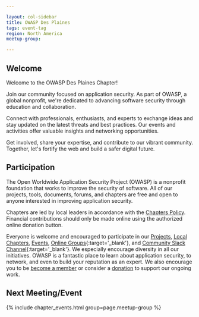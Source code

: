 ```yaml
---

layout: col-sidebar
title: OWASP Des Plaines
tags: event-tag
region: North America
meetup-group:

---
```


## Welcome
Welcome to the OWASP Des Plaines Chapter!

Join our community focused on application security. As part of OWASP, a global nonprofit, we're dedicated to advancing software security through education and collaboration.

Connect with professionals, enthusiasts, and experts to exchange ideas and stay updated on the latest threats and best practices. Our events and activities offer valuable insights and networking opportunities.

Get involved, share your expertise, and contribute to our vibrant community. Together, let's fortify the web and build a safer digital future.

## Participation
The Open Worldwide Application Security Project (OWASP) is a nonprofit foundation that works to improve the security of software. All of our projects, tools, documents, forums, and chapters are free and open to anyone interested in improving application security. 

Chapters are led by local leaders in accordance with the [Chapters Policy](/www-policy/operational/chapters). Financial contributions should only be made online using the authorized online donation button. 

Everyone is welcome and encouraged to participate in our [Projects](/projects/), [Local Chapters](/chapters/), [Events](/events/), [Online Groups](https://groups.google.com/a/owasp.com/){:target='_blank'}, and [Community Slack Channel](https://owasp.slack.com/){:target='_blank'}. We especially encourage diversity in all our initiatives. OWASP is a fantastic place to learn about application security, to network, and even to build your reputation as an expert. We also encourage you to be [become a member](/membership/) or consider a [donation](/donate/) to support our ongoing work.

Next Meeting/Event <!-- You should keep this section as it will populate your meetup events -->
---------------------
{% include chapter_events.html group=page.meetup-group %}

